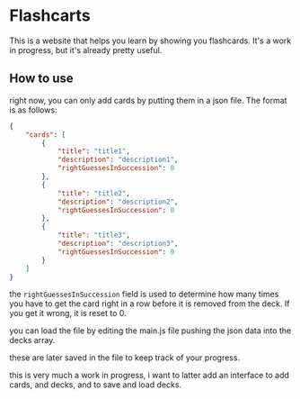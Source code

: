 # Flashcarts

This is a website that helps you learn by showing you flashcards. It's a work in progress, but it's already pretty useful.

## How to use
right now, you can only add cards by putting them in a json file. The format is as follows:

```json
{
    "cards": [
        {
            "title": "title1",
            "description": "description1",
            "rightGuessesInSuccession": 0
        },
        {
            "title": "title2",
            "description": "description2",
            "rightGuessesInSuccession": 0
        },
        {
            "title": "title3",
            "description": "description3",
            "rightGuessesInSuccession": 0
        }
    ]
}
```

the `rightGuessesInSuccession` field is used to determine how many times you have to get the card right in a row before it is removed from the deck. If you get it wrong, it is reset to 0.

you can load the file by editing the main.js file pushing the json data into the decks array.

these are later saved in the file to keep track of your progress.

this is very much a work in progress, i want to latter add an interface to add cards, and decks, and to save and load decks.